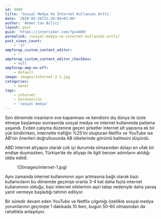 ```yaml
---
id: 4409
title: 'Sosyal Medya Ve İnternet Kullanımı Arttı'
date: '2020-03-26T21:20:06+03:00'
author: 'Ahmet Can Bilici'
layout: post
guid: 'https://intersiber.com/?p=4409'
permalink: /sosyal-medya-ve-internet-kullanimi-artti/
post_views_count:
    - '17'
ampforwp_custom_content_editor:
    - ''
ampforwp_custom_content_editor_checkbox:
    - null
ampforwp-amp-on-off:
    - default
image: images/internet-2-1.jpg
categories:
    - Genel
tags:
    - internet
    - koronavirüs
    - 'sosyal medya'
---
```


Son dönemde insanların eve kapanması ve kendisini dış dünya ile izole etmeye başlaması sonrasında sosyal medya ve internet kullanımda patlama yaşandı. Evden çalışma düzenine geçen şirketler internet alt yapısına ek bir yük bindirirken, internette trafiğin %25’ini oluşturan Netflix ve YouTube ise AB’nin önerileri doğrultusunda AB ülkelerinde görüntü kalitesini düşürdü.

ABD internet altyapısı olarak çok iyi durumda olmasından dolayı en ufak bir endişe duymazken, Türkiye’de de altyapı ile ilgili benzer adımların atıldığı iddia edildi.

<figure class="wp-block-image size-large">![](images/internet-1.jpg)</figure>Aynı zamanda internet kullanımının aşırı artmasına bağlı olarak bazı kullanıcıların bu dönemde geçmişe oranla 3-4 kat daha fazla internet kullanımının olduğu, bazı internet sitelerinin aşırı talep nedeniyle daha yavaş yanıt vermeye başladığı tahmin ediliyor.

Bir süredir devam eden YouTube ve Netflix çılgınlığı özellikle sosyal medya yorumlarının geçmişte 1 dakikada 10 iken, bugün 50-60 olmasından da rahatlıkla anlaşılıyor.